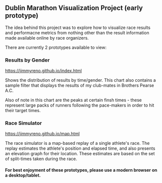 ## Dublin Marathon Visualization Project (early prototype)

The idea behind this project was to explore how to visualize race results and performacne metrics from nothing other than the result information made available online by race organizers.

There are currently 2 prototypes available to view:

### Results by Gender

https://jimmyreno.github.io/index.html

Shows the distribution of results by time/gender. This chart also contains a sample filter that displays the results of my club-mates in Brothers Pearse A.C. 

Also of note in this chart are the peaks at certain finsh times - these represent large packs of runners following the pace-makers in order to hit their target times.

### Race Simulator

https://jimmyreno.github.io/map.html

The race simulator is a map-based replay of a single athlete's race. The replay estimates the athlete's position and elapsed time, and also presents an elevation graph for their location. These estimates are based on the set of split-times taken during the race.

#### For best enjoyment of these prototypes, please use a modern browser on a desktop/tablet.
